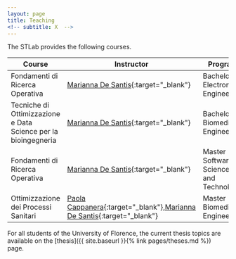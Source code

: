```yaml
---
layout: page
title: Teaching
<!-- subtitle: X  -->
---
```


The STLab provides the following courses.

|Course | Instructor | Program |
| --- | --- | --- |
| Fondamenti di Ricerca Operativa | [Marianna De Santis](https://cercachi.unifi.it/p-doc2-0-0-A-3f2c372f3a2e2a-0.html){:target="_blank"} | Bachelor Electronic Engineering |
| Tecniche di Ottimizzazione e Data Science per la bioingegneria | [Marianna De Santis](https://cercachi.unifi.it/p-doc2-0-0-A-3f2c372f3a2e2a-0.html){:target="_blank"} | Bachelor Biomedical Engineering |
| Fondamenti di Ricerca Operativa | [Marianna De Santis](https://cercachi.unifi.it/p-doc2-0-0-A-3f2c372f3a2e2a-0.html){:target="_blank"} | Master Software: Science and Technology |
| Ottimizzazione dei Processi Sanitari | [Paola Cappanera](https://cercachi.unifi.it/p-doc2-2014-0-A-2b333d2e3529-0.html){:target="_blank"},[Marianna De Santis](https://cercachi.unifi.it/p-doc2-0-0-A-3f2c372f3a2e2a-0.html){:target="_blank"} | Master Biomedical Engineering |
 
For all students of the University of Florence, the current thesis topics are available on the [thesis]({{ site.baseurl }}{% link pages/theses.md %}) page.



